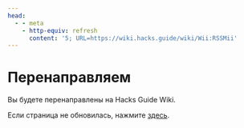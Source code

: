 ```yaml
---
head:
  - - meta
    - http-equiv: refresh
      content: '5; URL=https://wiki.hacks.guide/wiki/Wii:RSSMii'
---
```


# Перенаправляем

Вы будете перенаправлены на Hacks Guide Wiki.

Если страница не обновилась, нажмите [здесь](https://wiki.hacks.guide/wiki/Wii:RSSMii).
